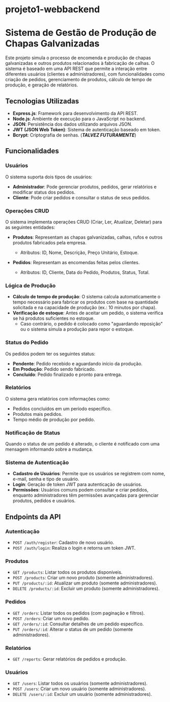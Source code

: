 # projeto1-webbackend
# Sistema de Gestão de Produção de Chapas Galvanizadas

Este projeto simula o processo de encomenda e produção de chapas galvanizadas e outros produtos relacionados à fabricação de calhas. O sistema é baseado em uma API REST que permite a interação entre diferentes usuários (clientes e administradores), com funcionalidades como criação de pedidos, gerenciamento de produtos, cálculo de tempo de produção, e geração de relatórios.

## Tecnologias Utilizadas

- **Express.js**: Framework para desenvolvimento da API REST.
- **Node.js**: Ambiente de execução para o JavaScript no backend.
- **JSON**: Persistência dos dados utilizando arquivos JSON.
- **JWT (JSON Web Token)**: Sistema de autenticação baseado em token.
- **Bcrypt**: Criptografia de senhas. (***TALVEZ FUTURAMENTE***)

## Funcionalidades

### Usuários

O sistema suporta dois tipos de usuários:

- **Administrador**: Pode gerenciar produtos, pedidos, gerar relatórios e modificar status dos pedidos.
- **Cliente**: Pode criar pedidos e consultar o status de seus pedidos.

### Operações CRUD

O sistema implementa operações CRUD (Criar, Ler, Atualizar, Deletar) para as seguintes entidades:

- **Produtos**: Representam as chapas galvanizadas, calhas, rufos e outros produtos fabricados pela empresa.
  - Atributos: ID, Nome, Descrição, Preço Unitário, Estoque.
  
- **Pedidos**: Representam as encomendas feitas pelos clientes.
  - Atributos: ID, Cliente, Data do Pedido, Produtos, Status, Total.

### Lógica de Produção

- **Cálculo de tempo de produção**: O sistema calcula automaticamente o tempo necessário para fabricar os produtos com base na quantidade solicitada e na capacidade de produção (ex.: 10 minutos por chapa).
- **Verificação de estoque**: Antes de aceitar um pedido, o sistema verifica se há produtos suficientes no estoque.
  - Caso contrário, o pedido é colocado como "aguardando reposição" ou o sistema simula a produção para repor o estoque.

### Status do Pedido

Os pedidos podem ter os seguintes status:

- **Pendente**: Pedido recebido e aguardando início da produção.
- **Em Produção**: Pedido sendo fabricado.
- **Concluído**: Pedido finalizado e pronto para entrega.

### Relatórios

O sistema gera relatórios com informações como:

- Pedidos concluídos em um período específico.
- Produtos mais pedidos.
- Tempo médio de produção por pedido.

### Notificação de Status

Quando o status de um pedido é alterado, o cliente é notificado com uma mensagem informando sobre a mudança.

### Sistema de Autenticação

- **Cadastro de Usuários**: Permite que os usuários se registrem com nome, e-mail, senha e tipo de usuário.
- **Login**: Geração de token JWT para autenticação de usuários.
- **Permissões**: Usuários comuns podem consultar e criar pedidos, enquanto administradores têm permissões avançadas para gerenciar produtos, pedidos e usuários.

## Endpoints da API

### Autenticação

- `POST /auth/register`: Cadastro de novo usuário.
- `POST /auth/login`: Realiza o login e retorna um token JWT.

### Produtos

- `GET /products`: Listar todos os produtos disponíveis.
- `POST /products`: Criar um novo produto (somente administradores).
- `PUT /products/:id`: Atualizar um produto (somente administradores).
- `DELETE /products/:id`: Excluir um produto (somente administradores).

### Pedidos

- `GET /orders`: Listar todos os pedidos (com paginação e filtros).
- `POST /orders`: Criar um novo pedido.
- `GET /orders/:id`: Consultar detalhes de um pedido específico.
- `PUT /orders/:id`: Alterar o status de um pedido (somente administradores).

### Relatórios

- `GET /reports`: Gerar relatórios de pedidos e produção.

### Usuários

- `GET /users`: Listar todos os usuários (somente administradores).
- `POST /users`: Criar um novo usuário (somente administradores).
- `DELETE /users/:id`: Excluir um usuário (somente administradores).